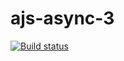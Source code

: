 # ajs-async-3
[![Build status](https://ci.appveyor.com/api/projects/status/63m65c4spm0yh1bn?svg=true)](https://ci.appveyor.com/project/ADeoZ/ajs-async-3)
